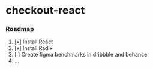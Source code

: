 # checkout-react
### Roadmap
1. [x] Install React
2. [x] Install Radix
3. [ ] Create figma benchmarks in dribbble and behance
4. ...